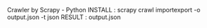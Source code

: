Crawler by Scrapy - Python
INSTALL : scrapy crawl importexport -o output.json -t json
RESULT  : output.json

